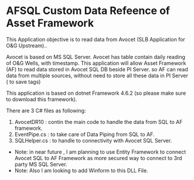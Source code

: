 # AFSQL Custom Data Refeence of Asset Framework 
<p>This Application objective is to read data from Avocet (SLB Application for O&G Upstream)..<br>
<p>Avocet is based on MS SQL Server. Avocet has table contain daily reading of O&G Wells, with timestamp. This application will allow Asset Framework (AF) to read data stored in Avocet SQL DB beside PI Server. so AF can read data from multiple sources, without need to store all these data in PI Server ( to save tags)</p>
<p>This application is based on dotnet Framework 4.6.2 (so please make sure to download this framework).</p>

There are 3 C# files as following:
1. AvocetDR10 : contin the main code to handle the data from SQL to AF framework.
2. EventPipe.cs : to take care of Data Piping from SQL to AF.
3. SQLHelper.cs : to handle to connectivity with Avocet SQL Server.

- Note: in near future , I am planning to use Entity Framework to connect Avocet SQL to AF Framework as more secured way to connect to 3rd party MS SQL Server.
- Note: Also I am looking to add Winform to this DLL File.
 
